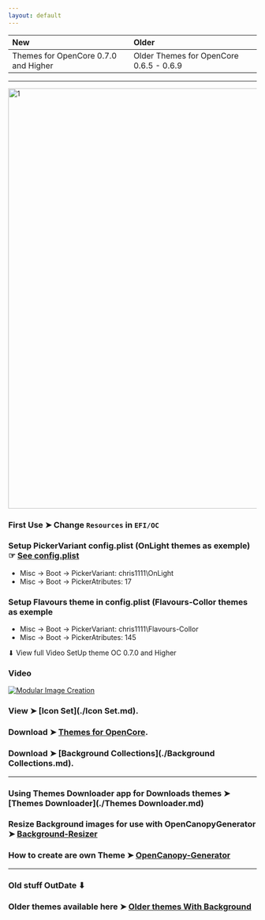 ```yaml
---
layout: default
---
```



New|Older
:----|:----
Themes for OpenCore 0.7.0 and Higher|Older Themes for OpenCore 0.6.5 - 0.6.9


------------------------------------------------------------------------------

<img width="850" alt="1" src="https://user-images.githubusercontent.com/6248794/160475409-d061266f-c27a-42b3-89ed-036bb19757d8.gif">


### First Use ➤  Change `Resources` in `EFI/OC`


### Setup PickerVariant config.plist (OnLight themes as exemple)  ☞ [See config.plist](https://user-images.githubusercontent.com/6248794/118682984-f5ce0e00-b7ce-11eb-8e3c-52055b213607.png) 

- Misc -> Boot -> PickerVariant: chris1111\OnLight
- Misc -> Boot -> PickerAtributes: 17


### Setup Flavours theme in config.plist (Flavours-Collor themes as exemple

- Misc -> Boot -> PickerVariant: chris1111\Flavours-Collor
- Misc -> Boot -> PickerAtributes: 145


⬇︎ View full Video SetUp theme OC 0.7.0 and Higher

### Video

[![Modular Image Creation](https://user-images.githubusercontent.com/6248794/185791797-577c1804-cbdb-4c9e-a6f7-fab3b8da6355.png)](https://youtu.be/Vro0z_DCaRk)

### View ➤ [Icon Set](./Icon Set.md).

### Download ➤ [Themes for OpenCore](./Download.md).

### Download ➤ [Background Collections](./Background Collections.md).

------------------------------------------------------------------------------

### Using Themes Downloader app for Downloads themes ➤ [Themes Downloader](./Themes Downloader.md)

### Resize Background images for use with OpenCanopyGenerator ➤ [Background-Resizer](https://github.com/chris1111/Background-Resizer)

### How to create are own Theme ➤ [OpenCanopy-Generator](https://github.com/chris1111/OpenCanopy-Generator)

------------------------------------------------------------------------------

### Old stuff OutDate ⬇︎

### Older themes available here ➤ [Older themes With Background](https://github.com/chris1111/My-Simple-OC-Themes/tree/master/Resources-0.6.6)

